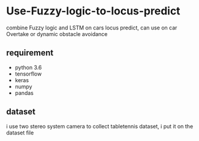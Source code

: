 # Use-Fuzzy-logic-to-locus-predict
combine Fuzzy logic and LSTM on cars locus predict, can use on car Overtake or dynamic obstacle avoidance

## requirement
* python 3.6
* tensorflow
* keras
* numpy
* pandas

## dataset
i use two stereo system camera to collect tabletennis dataset, i put it on the dataset file
